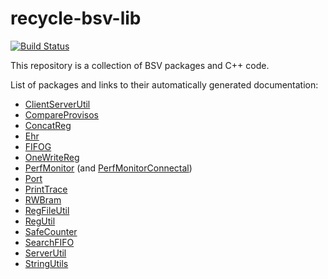 recycle-bsv-lib
===============

[![Build Status](https://travis-ci.org/csail-csg/recycle-bsv-lib.svg?branch=master)](https://travis-ci.org/csail-csg/recycle-bsv-lib)

This repository is a collection of BSV packages and C++ code.

List of packages and links to their automatically generated documentation:
* [ClientServerUtil](doc/markdown/ClientServerUtil.md)
* [CompareProvisos](doc/markdown/CompareProvisos.md)
* [ConcatReg](doc/markdown/ConcatReg.md)
* [Ehr](doc/markdown/Ehr.md)
* [FIFOG](doc/markdown/FIFOG.md)
* [OneWriteReg](doc/markdown/OneWriteReg.md)
* [PerfMonitor](doc/markdown/PerfMonitor.md) (and [PerfMonitorConnectal](doc/markdown/PerfMonitorConnectal.md))
* [Port](doc/markdown/Port.md)
* [PrintTrace](doc/markdown/PrintTrace.md)
* [RWBram](doc/markdown/RWBram.md)
* [RegFileUtil](doc/markdown/RegFileUtil.md)
* [RegUtil](doc/markdown/RegUtil.md)
* [SafeCounter](doc/markdown/SafeCounter.md)
* [SearchFIFO](doc/markdown/SearchFIFO.md)
* [ServerUtil](doc/markdown/ServerUtil.md)
* [StringUtils](doc/markdown/StringUtils.md)

